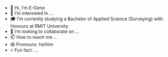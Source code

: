 - 👋 Hi, I’m E-Gene
- 👀 I’m interested in ...
- 🎓 I’m currently studying a Bachelor of Applied Science (Surveying) with Honours at RMIT University
- 💞️ I’m looking to collaborate on ...
- 📫 How to reach me ...
- 😄 Pronouns: he/him
- ⚡ Fun fact: ...

<!---
E-GeneChew/E-GeneChew is a ✨ special ✨ repository because its `README.md` (this file) appears on your GitHub profile.
You can click the Preview link to take a look at your changes.
--->
